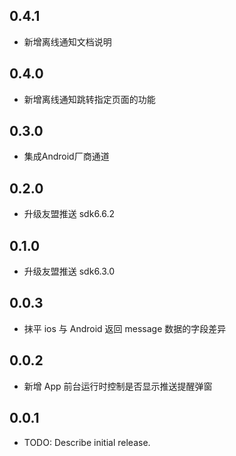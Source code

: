 ## 0.4.1

- 新增离线通知文档说明

## 0.4.0

- 新增离线通知跳转指定页面的功能

## 0.3.0

- 集成Android厂商通道

## 0.2.0

- 升级友盟推送 sdk6.6.2

## 0.1.0

- 升级友盟推送 sdk6.3.0

## 0.0.3

- 抹平 ios 与 Android 返回 message 数据的字段差异

## 0.0.2

- 新增 App 前台运行时控制是否显示推送提醒弹窗

## 0.0.1

- TODO: Describe initial release.
